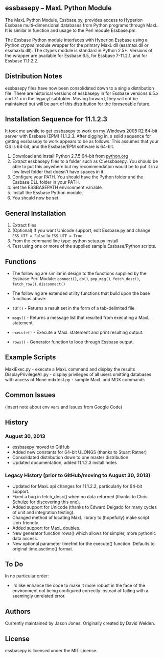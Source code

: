 ## essbasepy – MaxL Python Module 

The MaxL Python Module, Essbase.py, provides access to Hyperion Essbase multi-dimensional databases from Python programs through MaxL. It is similar in function and usage to the Perl module Essbase.pm.

The Essbase Python module interfaces with Hyperion Essbase using a Python _ctypes_ module wrapper for the primary MaxL dll (essmaxl.dll or essmaxlu.dll). The ctypes module is standard in Python 2.5+. Versions of the wrapper are available for Essbase 6.5, for Essbase 7-11.2.1, and for Essbase 11.1.2.2.


## Distribution Notes

essbasepy files have now been consolidated down to a single distribution file. There are historical versions of essbasepy in for Essbase versions 6.5.x and 7.1.x in the legacy/ subfolder. Moving forward, they will not be maintained but will be part of this distribution for the foreseeable future.


## Installation Sequence for 11.1.2.3

It took me awhile to get essbasepy to work on my Windows 2008 R2 64-bit server with Essbase (EPM) 11.1.2.3. After digging in, a solid sequence for getting essbasepy to work appears to be as follows. This assumes that your OS is 64-bit, and the Essbase/EPM software is 64-bit. 

  1. Download and install Python 2.7.5 64-bit from [python.org](http://www.python.org)
  2. Extract essbasepy files to a folder such as C:\essbasepy. You should be able to put this anywhere but my recommendation would be to put it in a low level folder that doesn't have spaces in it.
  3. Configure your PATH. You should have the Python folder and the Essbase DLL folder in your PATH.
  4. Set the ESSBASEPATH environment variable. 
  5. Install the Essbase Python module.
  6. You should now be set.

## General Installation

1. Extract files
2. (Optional) If you want Unicode support, edit Essbase.py and change `ESS_UTF = False` to `ESS_UTF = True`
3. From the command line type: python setup.py install
4. Test using one or more of the supplied sample Essbase/Python scripts.


## Functions

- The following are similar in design to the functions supplied by the Essbase Perl Module: `connect()`, `do()`, `pop_msg()`, `fetch_desc()`, `fetch_row()`, `disconnect()`

- The following are extended utility functions that build upon the base functions above: 
 - `tdf()` - Returns a result set in the form of a tab-delimited file.
 - `msgs()` - Returns a message list that resulted from executing a MaxL statement.
 - `execute()` - Execute a MaxL statement and print resulting output.
 - `rows()` - Generator function to loop through Essbase output.


## Example Scripts

MaxlExec.py - execute a MaxL command and display the results
DisplayPrivilegeAll.py - display privileges of all users omitting databases with access of None
mdxtest.py - sample MaxL and MDX commands


## Common Issues

(insert note about env vars and Issues from Google Code)


## History

### August 30, 2013

* essbasepy moved to GitHub
* Added new constants for 64-bit ULONGS (thanks to Stuart Ratner)
* Consolidated distribution down to one master distribution
* Updated documentation, added 11.1.2.3 install notes

### Legacy History (prior to GitHub/moving to August 30, 2013)

* Updated for MaxL api changes for 11.1.2.2, particularly for 64-bit support.
* Fixed a bug in fetch_desc() when no data returned (thanks to Chris Schulze for discovering this one).
* Added support for Unicode (thanks to Edward Delgado for many cycles of unit and integration testing).
* Changed method of locating MaxL library to (hopefully) make script Unix friendly.
* Added support for MaxL doubles.
* New generator function rows() which allows for simpler, more pythonic data access.
* New optional parameter timefmt for the execute() function. Defaults to original time.asctime() format.


## To Do

In no particular order:

 * I'd like enhance the code to make it more robust in the face of the environment not being configured correctly instead of failing with a seemingly unrelated error.


## Authors

Currently maintained by Jason Jones. Originally created by David Welden.


## License

essbasepy is licensed under the MIT License. 

